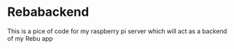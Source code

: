 # Rebabackend
This is a pice of code for my raspberry pi server which will act as a backend of my Rebu app
